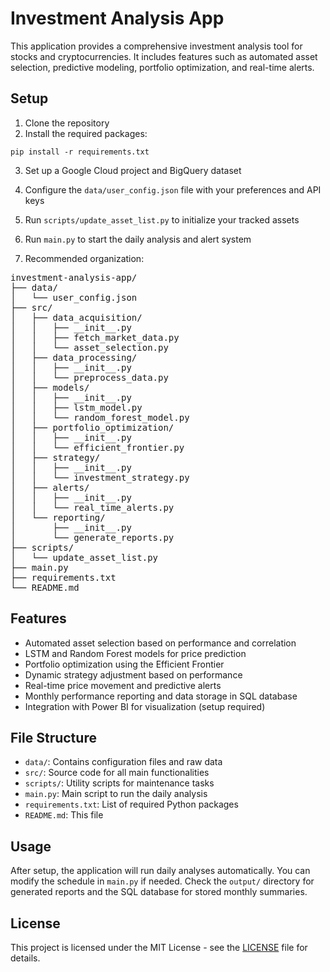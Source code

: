 # Investment Analysis App

This application provides a comprehensive investment analysis tool for stocks and cryptocurrencies. It includes features such as automated asset selection, predictive modeling, portfolio optimization, and real-time alerts.

## Setup

1. Clone the repository
2. Install the required packages:

`pip install -r requirements.txt`

3. Set up a Google Cloud project and BigQuery dataset
4. Configure the `data/user_config.json` file with your preferences and API keys
5. Run `scripts/update_asset_list.py` to initialize your tracked assets
6. Run `main.py` to start the daily analysis and alert system

7. Recommended organization:
<pre>
investment-analysis-app/
├── data/
│   └── user_config.json
├── src/
│   ├── data_acquisition/
│   │   ├── __init__.py
│   │   ├── fetch_market_data.py
│   │   └── asset_selection.py
│   ├── data_processing/
│   │   ├── __init__.py
│   │   └── preprocess_data.py
│   ├── models/
│   │   ├── __init__.py
│   │   ├── lstm_model.py
│   │   └── random_forest_model.py
│   ├── portfolio_optimization/
│   │   ├── __init__.py
│   │   └── efficient_frontier.py
│   ├── strategy/
│   │   ├── __init__.py
│   │   └── investment_strategy.py
│   ├── alerts/
│   │   ├── __init__.py
│   │   └── real_time_alerts.py
│   └── reporting/
│       ├── __init__.py
│       └── generate_reports.py
├── scripts/
│   └── update_asset_list.py
├── main.py
├── requirements.txt
└── README.md
</pre>

## Features

- Automated asset selection based on performance and correlation
- LSTM and Random Forest models for price prediction
- Portfolio optimization using the Efficient Frontier
- Dynamic strategy adjustment based on performance
- Real-time price movement and predictive alerts
- Monthly performance reporting and data storage in SQL database
- Integration with Power BI for visualization (setup required)

## File Structure

- `data/`: Contains configuration files and raw data
- `src/`: Source code for all main functionalities
- `scripts/`: Utility scripts for maintenance tasks
- `main.py`: Main script to run the daily analysis
- `requirements.txt`: List of required Python packages
- `README.md`: This file

## Usage

After setup, the application will run daily analyses automatically. You can modify the schedule in `main.py` if needed. Check the `output/` directory for generated reports and the SQL database for stored monthly summaries.

## License

This project is licensed under the MIT License - see the [LICENSE](https://github.com/PFans-201/Investment_analysis_app/blob/main/LICENSE) file for details.

